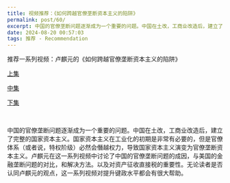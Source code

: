 ```yaml
---
title: 视频推荐：《如何跨越官僚垄断资本主义的陷阱》
permalink: post/60/
excerpt: 中国的官僚垄断问题逐渐成为一个重要的问题。中国在土改，工商业改造后，建立了完整的国家资本主义。国家资本主义在工业化的初期是非常有必要的，但是官僚体系（或者说，特权阶级）必然会僭越权力，导致国家资本主义演变为官僚垄断资本主义。
date: 2024-08-20 00:57:03
tags: 推荐 - Recommendation
---
```


推荐一系列视频：卢麒元的《如何跨越官僚垄断资本主义的陷阱》

[上集](https://www.youtube.com/watch?v=QikoqoZ9HCw)

[中集](https://www.youtube.com/watch?v=MfmVDO0GYhM)

[下集](https://www.youtube.com/watch?v=nJFX-EYtdrA)

<br>

中国的官僚垄断问题逐渐成为一个重要的问题。中国在土改，工商业改造后，建立了完整的国家资本主义。国家资本主义在工业化的初期是非常有必要的，但是官僚体系（或者说，特权阶级）必然会僭越权力，导致国家资本主义演变为官僚垄断资本主义。卢麒元在这一系列视频中讨论了中国的官僚垄断问题的成因，与美国的金融垄断问题的对比，和解决方法。以及对资产征收直接税的重要性。无论读者是否认同卢麒元的观点，这一系列视频对提升键政水平都会有很大帮助。